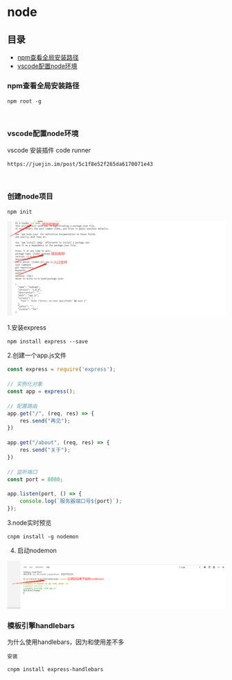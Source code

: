 # node

## 目录
* [npm查看全局安装路径](#npm查看全局安装路径)
* [vscode配置node环境](#vscode配置node环境)

### npm查看全局安装路径

    npm root -g

<br>

### vscode配置node环境

vscode 安装插件 code runner

    https://juejin.im/post/5c1f8e52f265da6170071e43

<br>

### 创建node项目
    
    npm init

![npm-init](img/node.png)

1.安装express

    npm install express --save

2.创建一个app.js文件

```javascript
const express = require('express');

// 实例化对象
const app = express();

// 配置路由
app.get("/", (req, res) => {
    res.send("再见");
})

app.get("/about", (req, res) => {
    res.send("关于");
})

// 监听端口
const port = 8080;

app.listen(port, () => {
    console.log(`服务器端口号${port}`);
});
```

3.node实时预览

    cnpm install -g nodemon

4. 启动nodemon

![nodemon](img/node2.png)


### 模板引擎handlebars

为什么使用handlebars，因为和使用差不多

`安装`

    cnpm install express-handlebars

